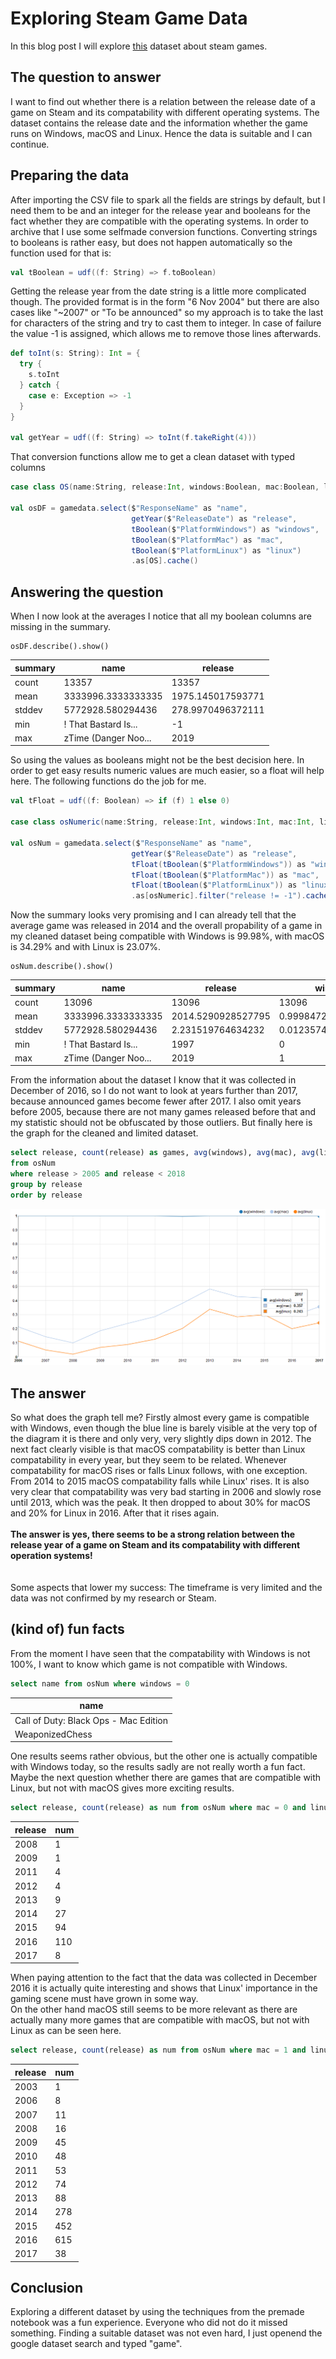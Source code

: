 # Exploring Steam Game Data
In this blog post I will explore [this](https://data.world/craigkelly/steam-game-data) dataset about steam games.

## The question to answer
I want to find out whether there is a relation between the release date of a game on Steam and its compatability with different operating systems. The dataset contains the release date and the information whether the game runs on Windows, macOS and Linux. Hence the data is suitable and I can continue.

## Preparing the data
After importing the CSV file to spark all the fields are strings by default, but I need them to be and an integer for the release year and booleans for the fact whether they are compatible with the operating systems. In order to archive that I use some selfmade conversion functions. Converting strings to booleans is rather easy, but does not happen automatically so the function used for that is:  
```Scala
val tBoolean = udf((f: String) => f.toBoolean)
```
Getting the release year from the date string is a little more complicated though. The provided format is in the form "6 Nov 2004" but there are also cases like "~2007" or "To be announced" so my approach is to take the last for characters of the string and try to cast them to integer. In case of failure the value -1 is assigned, which allows me to remove those lines afterwards.
```Scala
def toInt(s: String): Int = {
  try {
    s.toInt
  } catch {
    case e: Exception => -1
  }
}

val getYear = udf((f: String) => toInt(f.takeRight(4)))
```
That conversion functions allow me to get a clean dataset with typed columns
```Scala
case class OS(name:String, release:Int, windows:Boolean, mac:Boolean, linux:Boolean)

val osDF = gamedata.select($"ResponseName" as "name",
                           getYear($"ReleaseDate") as "release",
                           tBoolean($"PlatformWindows") as "windows",
                           tBoolean($"PlatformMac") as "mac",
                           tBoolean($"PlatformLinux") as "linux")
                           .as[OS].cache()
```
## Answering the question
When I now look at the averages I notice that all my boolean columns are missing in the summary.
```
osDF.describe().show()
```

|summary|                name|          release|  
|-------|--------------------|-----------------|  
|  count|               13357|            13357|  
|   mean|  3333996.3333333335|1975.145017593771|  
| stddev|   5772928.580294436|278.9970496372111|  
|    min|! That Bastard Is...|               -1|  
|    max|zTime (Danger Noo...|             2019|  

So using the values as booleans might not be the best decision here. In order to get easy results numeric values are much easier, so a float will help here.
The following functions do the job for me.
```Scala
val tFloat = udf((f: Boolean) => if (f) 1 else 0)

case class osNumeric(name:String, release:Int, windows:Int, mac:Int, linux:Int)

val osNum = gamedata.select($"ResponseName" as "name",
                           getYear($"ReleaseDate") as "release",
                           tFloat(tBoolean($"PlatformWindows")) as "windows",
                           tFloat(tBoolean($"PlatformMac")) as "mac",
                           tFloat(tBoolean($"PlatformLinux")) as "linux")
                           .as[osNumeric].filter("release != -1").cache()
``` 
Now the summary looks very promising and I can already tell that the average game was released in 2014 and the overall propability of a game in my cleaned dataset being compatible with Windows is 99.98%, with macOS is 34.29% and with Linux is 23.07%.
```
osNum.describe().show()
```

|summary|                name|           release|             windows|                mac|              linux|
|-------|--------------------|------------------|--------------------|-------------------|-------------------|
|  count|               13096|             13096|               13096|              13096|              13096|
|   mean|  3333996.3333333335|2014.5290928527795|  0.9998472816127062|0.34285277947464876|0.23068112400733048|
| stddev|   5772928.580294436| 2.231519764634232|0.012357456249179848|0.47468089964107957| 0.4212848149792494|
|    min|! That Bastard Is...|              1997|                   0|                  0|                  0|
|    max|zTime (Danger Noo...|              2019|                   1|                  1|                  1|


From the information about the dataset I know that it was collected in December of 2016, so I do not want to look at years further than 2017, because announced games become fewer after 2017. I also omit years before 2005, because there are not many games released before that and my statistic should not be obfuscated by those outliers. But finally here is the graph for the cleaned and limited dataset.
```SQL
select release, count(release) as games, avg(windows), avg(mac), avg(linux)
from osNum
where release > 2005 and release < 2018
group by release
order by release
```
![graph]
## The answer
So what does the graph tell me? Firstly almost every game is compatible with Windows, even though the blue line is barely visible at the very top of the diagram it is there and only very, very slightly dips down in 2012. The next fact clearly visible is that macOS compatability is better than Linux compatability in every year, but they seem to be related. Whenever compatability for macOS rises or falls Linux follows, with one exception. From 2014 to 2015 macOS compatability falls while Linux' rises. It is also very clear that compatability was very bad starting in 2006 and slowly rose until 2013, which was the peak. It then dropped to about 30% for macOS and 20% for Linux in 2016. After that it rises again. <br> <br>
**The answer is yes, there seems to be a strong relation between the release year of a game on Steam and its compatability with different operation systems!**<br> <br>  
Some aspects that lower my success: The timeframe is very limited and the data was not confirmed by my research or Steam. 

## (kind of) fun facts
From the moment I have seen that the compatability with Windows is not 100%, I want to know which game is not compatible with Windows.
```SQL
select name from osNum where windows = 0
```
|name |
|---------------------------|
|Call of Duty: Black Ops - Mac Edition|
|WeaponizedChess|

One results seems rather obvious, but the other one is actually compatible with Windows today, so the results sadly are not really worth a fun fact.  
Maybe the next question whether there are games that are compatible with Linux, but not with macOS gives more exciting results.
```SQL
select release, count(release) as num from osNum where mac = 0 and linux = 1 group by release order by release
```
 | release | num |
 |---------|-----|
 |2008     | 1   |
 |2009     | 1   |
 |2011     | 4   |
 |2012     | 4   |
 |2013     | 9   |
 |2014     | 27  |
 |2015     | 94  |
 |2016     | 110 |
 |2017     | 8   |

When paying attention to the fact that the data was collected in December 2016 it is actually quite interesting and shows that Linux' importance in the gaming scene must have grown in some way.  
On the other hand macOS still seems to be more relevant as there are actually many more games that are compatible with macOS, but not with Linux as can be seen here.
```sql
select release, count(release) as num from osNum where mac = 1 and linux = 0 group by release order by release
```
|release|num|
|----|--------|
|2003|1|
|2006|8|
|2007|11|
|2008|16|
|2009|45|
|2010|48|
|2011|53|
|2012|74|
|2013|88|
|2014|278|
|2015|452|
|2016|615|
|2017|38|

## Conclusion
Exploring a different dataset by using the techniques from the premade notebook was a fun experience. Everyone who did not do it missed something. Finding a suitable dataset was not even hard, I just openend the google dataset search and typed "game".

[graph]: https://github.com/rubigdata/bigdata-blog-2021-joshdev-de/raw/master/docs/images/game-compatability.png "graph"
